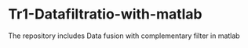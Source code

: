 # Tr1-Datafiltratio-with-matlab
The repository includes Data fusion with complementary filter in matlab
